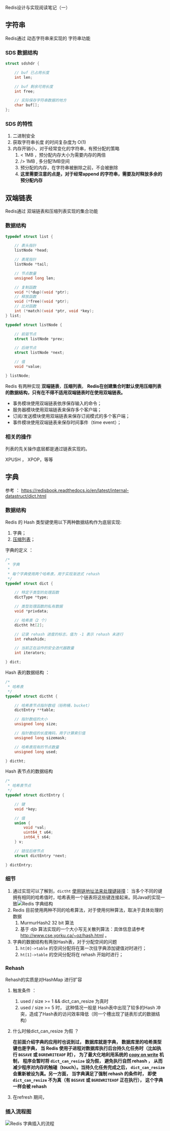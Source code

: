 Redis设计与实现阅读笔记（一）

## 字符串

Redis通过 动态字符串来实现的 字符串功能

### SDS 数据结构

```c
struct sdshdr {

    // buf 已占用长度
    int len;

    // buf 剩余可用长度
    int free;

    // 实际保存字符串数据的地方
    char buf[];
};
```



### SDS 的特性

1. 二进制安全
2. 获取字符串长度 的时间复杂度为 O(1)
3. 内存开销小，对于经常变化的字符串，有预分配的策略
   1. < 1MB ，预分配内存大小为需要内存的两倍
   2. /> 1MB , 多分配1MB空间
   3. 预分配的内存，在字符串被删除之前，不会被删除
   4. **这里需要注意的点是，对于经常append 的字符串，需要及时释放多余的预分配内存**

## 双端链表

Redis通过 双端链表和压缩列表实现的集合功能

### 数据结构

```c
typedef struct list {

    // 表头指针
    listNode *head;

    // 表尾指针
    listNode *tail;

    // 节点数量
    unsigned long len;

    // 复制函数
    void *(*dup)(void *ptr);
    // 释放函数
    void (*free)(void *ptr);
    // 比对函数
    int (*match)(void *ptr, void *key);
} list;
```

```c
typedef struct listNode {

    // 前驱节点
    struct listNode *prev;

    // 后继节点
    struct listNode *next;

    // 值
    void *value;

} listNode;
```





Redis 有两种实现 **双端链表**，**压缩列表**。 **Redis在创建集合时默认使用压缩列表的数据结构，只有在不得不适用双端链表时在使用双端链表。**

- 事务模块使用双端链表依序保存输入的命令；
- 服务器模块使用双端链表来保存多个客户端；
- 订阅/发送模块使用双端链表来保存订阅模式的多个客户端；
- 事件模块使用双端链表来保存时间事件（time event）；

### 相关的操作

列表的先关操作底层都是通过链表实现的。

XPUSH ， XPOP，等等



## 字典

参考 ： https://redisbook.readthedocs.io/en/latest/internal-datastruct/dict.html

### 数据结构

Redis 的 Hash 类型键使用以下两种数据结构作为底层实现:

1. 字典；
2. [压缩列表](https://redisbook.readthedocs.io/en/latest/compress-datastruct/ziplist.html#ziplist-chapter)；

字典的定义 ： 

```c
/*
 * 字典
 *
 * 每个字典使用两个哈希表，用于实现渐进式 rehash
 */
typedef struct dict {

    // 特定于类型的处理函数
    dictType *type;

    // 类型处理函数的私有数据
    void *privdata;

    // 哈希表（2 个）
    dictht ht[2];

    // 记录 rehash 进度的标志，值为 -1 表示 rehash 未进行
    int rehashidx;

    // 当前正在运作的安全迭代器数量
    int iterators;

} dict;
```



Hash 表的数据结构 ：

```c
/*
 * 哈希表
 */
typedef struct dictht {

    // 哈希表节点指针数组（俗称桶，bucket）
    dictEntry **table;

    // 指针数组的大小
    unsigned long size;

    // 指针数组的长度掩码，用于计算索引值
    unsigned long sizemask;

    // 哈希表现有的节点数量
    unsigned long used;

} dictht;
```

Hash 表节点的数据结构

```c
/*
 * 哈希表节点
 */
typedef struct dictEntry {

    // 键
    void *key;

    // 值
    union {
        void *val;
        uint64_t u64;
        int64_t s64;
    } v;

    // 链往后继节点
    struct dictEntry *next;

} dictEntry;
```

### 细节

1. 通过实现可以了解到，`dictht` [使用链地址法来处理键碰撞](http://en.wikipedia.org/wiki/Hash_table#Separate_chaining)： 当多个不同的键拥有相同的哈希值时，哈希表用一个链表将这些键连接起来。同Java的实现一致![Redis 字典结构](https://redisbook.readthedocs.io/en/latest/_images/graphviz-6989792733a041b23cdc0b8f126434590c50a4e4.svg)
2. Redis 目前使用两种不同的哈希算法，对于使用何种算法，取决于具体处理的数据
   1. MurmurHash2 32 bit 算法
   2. 基于 djb 算法实现的一个大小写无关散列算法：具体信息请参考 <http://www.cse.yorku.ca/~oz/hash.html> 。
3. 字典的数据结构有两张Hash表，对于分配空间的问题
   1. `ht[0]->table` 的空间分配将在第一次往字典添加键值对时进行；
   2. `ht[1]->table` 的空间分配将在 rehash 开始时进行；

### Rehash 

Rehash的实质是对HashMap 进行扩容

1. 触发条件 ：

   1. used / size  >= 1  && dict_can_resize 为真时
   2. used / size  >= 5 时， 这种情况一般是 Hash表中出现了较多的Hash 冲突，造成了Hash表的访问效率降低（同一个槽出现了链表形式的数据结构）

2. 什么时候dict_can_resize 为假 ？ 

   **在前面介绍字典的应用时也说到过， 数据库就是字典， 数据库里的哈希类型键也是字典， 当 Redis 使用子进程对数据库执行后台持久化任务时（比如执行 `BGSAVE` 或 `BGREWRITEAOF` 时）， 为了最大化地利用系统的 [copy on write](http://en.wikipedia.org/wiki/Copy-on-write) 机制， 程序会暂时将 `dict_can_resize` 设为假， 避免执行自然 rehash ， 从而减少程序对内存的触碰（touch）。当持久化任务完成之后， `dict_can_resize` 会重新被设为真。另一方面， 当字典满足了强制 rehash 的条件时， 即使 `dict_can_resize` 不为真（有 `BGSAVE` 或 `BGREWRITEAOF` 正在执行）， 这个字典一样会被 rehash**

3. 在refresh 期间，

### 插入流程图



![Redis 字典插入的流程](https://redisbook.readthedocs.io/en/latest/_images/graphviz-68f4129c529e0c49d38cfe664cad48af4412770a.svg)





